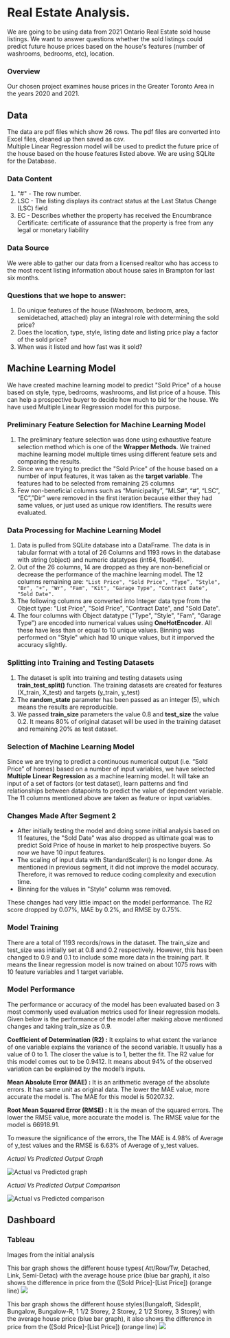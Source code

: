 # Real Estate Analysis.

We are going to be using data from 2021 Ontario Real Estate sold house listings.  We want to answer questions whether the sold listings could predict future house prices based on the house's features (number of washrooms, bedrooms, etc), location.  

 
### Overview
Our chosen project examines house prices in the Greater Toronto Area in the years 2020 and 2021.

 
## Data
The data are pdf files which show 26 rows.
The pdf files are converted into Excel files, cleaned up then saved as csv.  
Multiple Linear Regression model will be used to predict the future price of the house based on the house features listed above.
We are using SQLite for the Database.  

### Data Content 
1. "#" - The row number. 
2. LSC - The listing displays its contract status at the Last Status Change (LSC) field
3. EC - Describes whether the property has received the Encumbrance Certificate: certificate of assurance that the property is free from any legal or monetary liability
 
### Data Source
We were able to gather our data from a licensed realtor who has access to the most recent listing information about house sales in Brampton for last six months.  
### Questions that we hope to answer: 
1. Do unique features of the house (Washroom, bedroom, area, semidetached, attached) play an integral role with determining the sold price?<br/>
2. Does the location, type, style, listing date and listing price play a factor of the sold price?<br/>
3. When was it listed and how fast was it sold?<br/> 
 
## Machine Learning Model

We have created machine learning model to predict "Sold Price" of a house based on style, type, bedrooms, washrooms, and list price of a house. This can help a prospective buyer to decide how much to bid for the house. We have used Multiple Linear Regression model for this purpose. 

### Preliminary Feature Selection for Machine Learning Model

1. The preliminary feature selection was done using exhaustive feature selection method which is one of the **Wrapper Methods**. We trained machine learning model multiple times using different feature sets and comparing the results.
2. Since we are trying to predict the "Sold Price" of the house based on a number of input features, it was taken as the **target variable**. The features had to be selected from remaining 25 columns
3. Few non-beneficial columns such as “Municipality”, “MLS#”, “#”, “LSC”, “EC”,”Dir” were removed in the first iteration because either they had same values, or just used as unique row identifiers. The results were evaluated.
 

### Data Processing for Machine Learning Model
1.	Data is pulled from SQLite database into a DataFrame. The data is in tabular format with a total of 26 Columns and 1193 rows in the database with string (object) and numeric datatypes (int64, float64). 
2.	Out of the 26 columns, 14 are dropped as they are non-beneficial or decrease the performance of the machine learning model. The 12 columns remaining are: 
`"List Price", "Sold Price", "Type”, “Style", "Br", "+", "Wr", "Fam", "Kit", "Garage Type", "Contract Date", "Sold Date".`
3.	The following columns are converted into Integer data type from the Object type: "List Price", "Sold Price", "Contract Date", and "Sold Date".
4.	The four columns with Object datatype ("Type", "Style", "Fam", "Garage Type") are encoded into numerical values using **OneHotEncoder**. All these have less than or equal to 10 unique values. Binning was performed on "Style" which had 10 unique values, but it imporved the accuracy slightly.

### Splitting into Training and Testing Datasets

1.	The dataset is split into training and testing datasets using **train_test_split()** function. The training datasets are created for features (X_train, X_test) and targets (y_train, y_test)	
2.	The **random_state** parameter has been passed as an integer (5), which means the results are reproducible.  
3.	We passed **train_size** parameters the value 0.8 and **test_size** the value 0.2. It means 80% of original dataset will be used in the training dataset and remaining 20% as test dataset.

### Selection of Machine Learning Model

Since we are trying to predict a continuous numerical output (i.e. “Sold Price” of homes) based on a number of input variables, we have selected **Multiple Linear Regression** as a machine learning model.  It will take an input of a set of factors (or test dataset), learn patterns and find relationships between datapoints to predict the value of dependent variable.  The 11 columns mentioned above are taken as feature or input variables.
 
### Changes Made After Segment 2

* After initially testing the model and doing some initial analysis based on 11 features, the "Sold Date" was also dropped as ultimate goal was to predict Sold Price of house in market to help prospective buyers. So now we have 10 input features. 
* The scaling of input data with StandardScaler() is no longer done. As mentioned in previous segment, it did not improve the model accuracy. Therefore, it was removed to reduce coding complexity and execution time.
* Binning for the values in "Style" column was removed.

These changes had very little impact on the model performance. The R2 score dropped by 0.07%, MAE by 0.2%, and RMSE by 0.75%.  

### Model Training

There are a total of 1193 records/rows in the dataset. The train_size and test_size was initially set at 0.8 and 0.2 respectively. However, this has been changed to 0.9 and 0.1 to include some more data in the training part. It means the linear regression model is now trained on about 1075 rows with 10 feature variables and 1 target variable. 


### Model Performance

The performance or accuracy of the model has been evaluated based on 3 most commonly used evaluation metrics used for linear regression models. Given below is the performance of the model after making above mentioned changes and taking train_size as 0.9.

**Coefficient of Determination (R2) :** It explains to what extent the variance of one variable explains the variance of the second variable. It usually has a value of 0 to 1. The closer the value is to 1, better the fit. The R2 value for this model comes out to be 0.9412. It means about 94% of the observed variation can be explained by the model’s inputs.

**Mean Absolute Error (MAE) :** It is an arithmetic average of the absolute errors. It has same unit as original data. The lower the MAE value, more accurate the model is. The MAE for this model is 50207.32. 

**Root Mean Squared Error (RMSE) :** It is the mean of the squared errors. The lower the RMSE value, more accurate the model is. The RMSE value for the model is 66918.91. 

To measure the significance of the errors, the The MAE is 4.98% of Average of y_test values and the RMSE is 6.63% of Average of y_test values.

*Actual Vs Predicted Output Graph*

![Actual vs Predicted graph](./Images/graph.png)

*Actual Vs Predicted Output Comparison*

![Actual vs Predicted comparison](./Images/output_comparison.PNG)

 


## Dashboard
 
### Tableau 
Images from the initial analysis

This bar graph shows the different house types( Att/Row/Tw, Detached, Link, Semi-Detac) with the average house price (blue bar graph), it also shows the difference in price from the  ([Sold Price]-[List Price]) (orange line)
![](Images/PriceDiffType.PNG) 


This bar graph shows the different house styles(Bungaloft, Sidesplit, Bungalow, Bungalow-R, 1 1/2 Storey, 2 Storey, 2 1/2 Storey, 3 Storey) with the average house price (blue bar graph), it also shows the difference in price from the  ([Sold Price]-[List Price]) (orange line)
![](Images/PriceDiffStyle.PNG)



 
